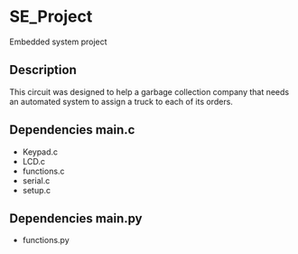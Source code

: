 <h1>SE_Project</h1>
Embedded system project

<h2>Description</h2>
<p>  
This circuit was designed to help a garbage collection company that needs an automated system to assign a truck to each of its orders.
</p>
<h2>Dependencies main.c</h2>
<ul>
  <li>Keypad.c</li>
  <li>LCD.c</li>
  <li>functions.c</li>
  <li>serial.c</li>
  <li>setup.c</li>
</ul>

<h2>Dependencies main.py</h2>
<ul>
  <li>functions.py</li>
</ul>

